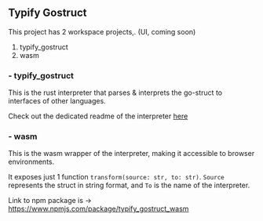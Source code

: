## Typify Gostruct

This project has 2 workspace projects,. (UI, coming soon)

1. typify_gostruct
2. wasm

### - typify_gostruct

This is the rust interpreter that parses & interprets the go-struct to interfaces of other languages.

Check out the dedicated readme of the interpreter [here](https://github.com/tevs-rust-land/typify_gostruct/tree/main/typify_gostruct)

### - wasm

This is the wasm wrapper of the interpreter, making it accessible to browser environments.

It exposes just 1 function `transform(source: str, to: str)`.
`Source` represents the struct in string format, and `To` is the name of the interpreter.

Link to npm package is -> https://www.npmjs.com/package/typify_gostruct_wasm

